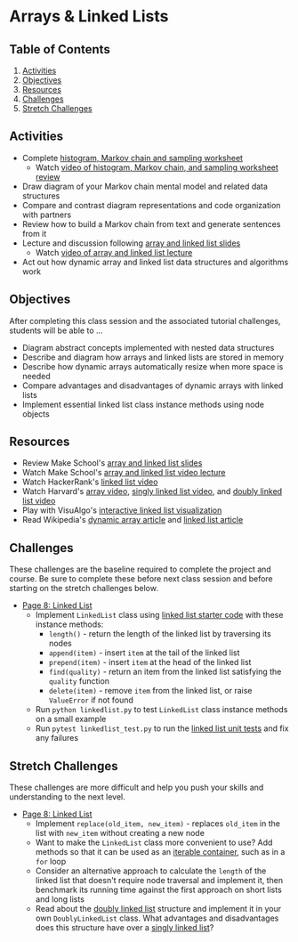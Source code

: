 # Arrays & Linked Lists

<!-- omit in toc -->
## Table of Contents

1. [Activities](#activities)
1. [Objectives](#objectives)
1. [Resources](#resources)
1. [Challenges](#challenges)
1. [Stretch Challenges](#stretch-challenges)

## Activities
- Complete [histogram, Markov chain and sampling worksheet]
    - Watch [video of histogram, Markov chain, and sampling worksheet review]
- Draw diagram of your Markov chain mental model and related data structures
- Compare and contrast diagram representations and code organization with partners
- Review how to build a Markov chain from text and generate sentences from it
- Lecture and discussion following [array and linked list slides]
    - Watch [video of array and linked list lecture]
- Act out how dynamic array and linked list data structures and algorithms work

## Objectives
After completing this class session and the associated tutorial challenges, students will be able to ...
- Diagram abstract concepts implemented with nested data structures
- Describe and diagram how arrays and linked lists are stored in memory
- Describe how dynamic arrays automatically resize when more space is needed
- Compare advantages and disadvantages of dynamic arrays with linked lists
- Implement essential linked list class instance methods using node objects

## Resources
- Review Make School's [array and linked list slides]
- Watch Make School's [array and linked list video lecture]
- Watch HackerRank's [linked list video]
- Watch Harvard's [array video], [singly linked list video], and [doubly linked list video]
- Play with VisuAlgo's [interactive linked list visualization][VisuAlgo list]
- Read Wikipedia's [dynamic array article] and [linked list article]

## Challenges
These challenges are the baseline required to complete the project and course.
Be sure to complete these before next class session and before starting on the stretch challenges below.
- [Page 8: Linked List]
    - Implement `LinkedList` class using [linked list starter code] with these instance methods:
        - `length()` - return the length of the linked list by traversing its nodes
        - `append(item)` - insert `item` at the tail of the linked list
        - `prepend(item)` - insert `item` at the head of the linked list
        - `find(quality)` - return an item from the linked list satisfying the `quality` function
        - `delete(item)` - remove `item` from the linked list, or raise `ValueError` if not found
    - Run `python linkedlist.py` to test `LinkedList` class instance methods on a small example
    - Run `pytest linkedlist_test.py` to run the [linked list unit tests] and fix any failures

## Stretch Challenges
These challenges are more difficult and help you push your skills and understanding to the next level.
- [Page 8: Linked List]
    - Implement `replace(old_item, new_item)` - replaces `old_item` in the list with `new_item` without creating a new node
    - Want to make the `LinkedList` class more convenient to use? Add methods so that it can be used as an [iterable container], such as in a `for` loop
    - Consider an alternative approach to calculate the `length` of the linked list that doesn't require node traversal and implement it, then benchmark its running time against the first approach on short lists and long lists
    - Read about the [doubly linked list] structure and implement it in your own `DoublyLinkedList` class. What advantages and disadvantages does this structure have over a [singly linked list][linked list article]?


[histogram, Markov chain and sampling worksheet]: https://make.sc/histogram-worksheet
[video of histogram, Markov chain, and sampling worksheet review]: https://www.youtube.com/watch?v=ZnfqxrXrXKQ
[video of array and linked list lecture]: https://www.youtube.com/watch?v=3RQ3ueNSb3k
[array and linked list slides]: https://github.com/tech-at-du/CS-1.2-Intro-Data-Structures/blob/master/Slides/ArraysLinkedLists.pdf
[array and linked list video lecture]: https://www.youtube.com/watch?v=3WWuf4H61Nk
[linked list video]: https://www.youtube.com/watch?v=njTh_OwMljA
[array video]: https://www.youtube.com/watch?v=7EdaoE46BTI
[singly linked list video]: https://www.youtube.com/watch?v=ZoG2hOIoTnA
[doubly linked list video]: https://www.youtube.com/watch?v=HmAEzp1taIE
[dynamic array article]: https://en.wikipedia.org/wiki/Dynamic_array
[linked list article]: https://en.wikipedia.org/wiki/Linked_list
[doubly linked list]: https://en.wikipedia.org/wiki/Doubly_linked_list
[VisuAlgo list]: https://visualgo.net/list

[Page 8: Linked List]: https://www.makeschool.com/academy/tutorial/tweet-generator-data-structures-probability-with-python/linked-list
[iterable container]: https://docs.python.org/3/library/stdtypes.html#typeiter

[linked list starter code]: https://github.com/tech-at-du/CS-1.2-Intro-Data-Structures/blob/master/Code/linkedlist.py
[linked list unit tests]: https://github.com/tech-at-du/CS-1.2-Intro-Data-Structures/blob/master/Code/linkedlist_test.py
